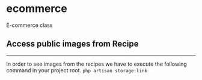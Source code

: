# ecommerce
E-commerce class


## Access public images from Recipe
---
In order to see images from the recipes we have to execute the following command in your project root.
`php artisan storage:link`
